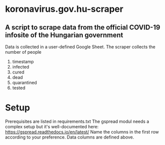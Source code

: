 # koronavirus.gov.hu-scraper
## A script to scrape data from the official COVID-19 infosite of the Hungarian government
Data is collected in a user-defined Google Sheet. 
The scraper collects the number of people 
1. timestamp
2. infected
3. cured
4. dead
5. quarantined
6. tested

# Setup
Prerequisites are listed in requirements.txt
The gspread modul needs a complex setup but it's well-documented here: https://gspread.readthedocs.io/en/latest/
Name the columns in the first row according to your preference. Data columns are defined above. 
